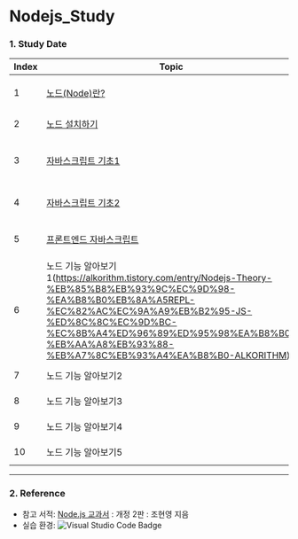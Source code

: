 # Nodejs_Study

### 1. Study Date
|Index|Topic|Keyword|Date|
|------|---|---|---|
|1|[노드(Node)란?](https://alkorithm.tistory.com/entry/Nodejs-Theory-%EB%85%B8%EB%93%9Cnode%EB%9E%80-%EB%AC%B4%EC%97%87%EC%9D%B8%EA%B0%80-%EB%85%B8%EB%93%9C%EC%97%90-%EB%8C%80%ED%95%9C-%EA%B8%B0%EC%B4%88-%EC%A7%80%EC%8B%9D-ALKORITHM?category=495391)|Server, Node, event, Non-Blocking I/O|2021. 7. 19|
|2|[노드 설치하기](https://alkorithm.tistory.com/entry/Nodejs-Theory-%EB%85%B8%EB%93%9Cnode-%EC%84%A4%EC%B9%98%ED%95%98%EA%B8%B0-windows-10%EB%B2%84%EC%A0%84-ALKORITHM?category=495391)|Node Install|2021. 7. 20|
|3|[자바스크립트 기초1](https://alkorithm.tistory.com/entry/Nodejs-Theory-%EB%85%B8%EB%93%9C%EB%A5%BC-%EC%9C%84%ED%95%B4-%EC%95%8C%EC%95%84%EB%91%90%EC%96%B4%EC%95%BC-%ED%95%A0-%EC%9E%90%EB%B0%94%EC%8A%A4%ED%81%AC%EB%A6%BD%ED%8A%B8-1-node-javascript-ALKORITHM?category=495391)|ES2015++: Object Literal, Arrow function expression|2021. 7. 21|
|4|[자바스크립트 기초2](https://alkorithm.tistory.com/entry/Nodejs-Theory-%EB%85%B8%EB%93%9C%EB%A5%BC-%EC%9C%84%ED%95%B4-%EC%95%8C%EC%95%84%EB%91%90%EC%96%B4%EC%95%BC-%ED%95%A0-%EC%9E%90%EB%B0%94%EC%8A%A4%ED%81%AC%EB%A6%BD%ED%8A%B8-2-node-javascript-ALKORITHM?category=495391)|ES2015++: Promise, async/await|2021. 7. 29|
|5|[프론트엔드 자바스크립트](https://alkorithm.tistory.com/entry/Nodejs-Theory-%EB%85%B8%EB%93%9C%EB%A5%BC-%EC%9C%84%ED%95%B4-%EC%95%8C%EC%95%84%EB%91%90%EC%96%B4%EC%95%BC-%ED%95%A0-%ED%94%84%EB%A1%A0%ED%8A%B8%EC%97%94%EB%93%9C-%EC%9E%90%EB%B0%94%EC%8A%A4%ED%81%AC%EB%A6%BD%ED%8A%B8-node-javascript-ALKORITHM)|AJAX, FormData, encode/decode|2021. 8. 03|
|6|노드 기능 알아보기1(https://alkorithm.tistory.com/entry/Nodejs-Theory-%EB%85%B8%EB%93%9C%EC%9D%98-%EA%B8%B0%EB%8A%A5REPL-%EC%82%AC%EC%9A%A9%EB%B2%95-JS-%ED%8C%8C%EC%9D%BC-%EC%8B%A4%ED%96%89%ED%95%98%EA%B8%B0-%EB%AA%A8%EB%93%88-%EB%A7%8C%EB%93%A4%EA%B8%B0-ALKORITHM)|REPL, JS file, Module|2021. 8. 06|
|7|노드 기능 알아보기2|Node Internal Instance|2021. x. xx|
|8|노드 기능 알아보기3|Internal Module|2021. x. xx|
|9|노드 기능 알아보기4|Access File System|2021. x. xx|
|10|노드 기능 알아보기5|Event, Handling|2021. x. xx|


* * *
### 2. Reference
* 참고 서적: [Node.js 교과서](https://www.zerocho.com/books) : 개정 2판 : 조현영 지음
* 실습 환경: ![Visual Studio Code Badge](https://img.shields.io/badge/-Visual%20Studio%20Code-007ACC?style=flat&logo=Visual%20Studio%20Code)
